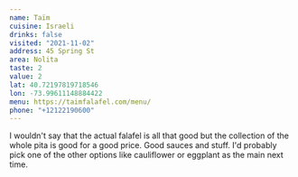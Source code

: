 ```yaml
---
name: Taïm
cuisine: Israeli
drinks: false
visited: "2021-11-02"
address: 45 Spring St
area: Nolita
taste: 2
value: 2
lat: 40.72197819718546
lon: -73.99611148884422
menu: https://taimfalafel.com/menu/
phone: "+12122190600"
---
```


I wouldn't say that the actual falafel is all that good but the collection of the whole pita is good for a good price. Good sauces and stuff. I'd probably pick one of the other options like cauliflower or eggplant as the main next time.
